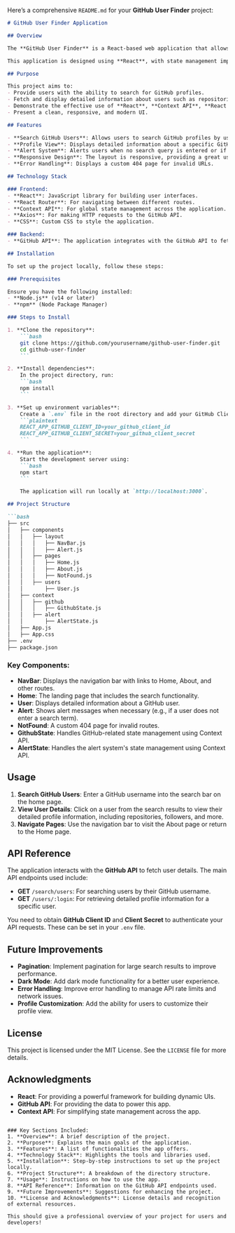 Here’s a comprehensive `README.md` for your **GitHub User Finder** project:

```markdown
# GitHub User Finder Application

## Overview

The **GitHub User Finder** is a React-based web application that allows users to search for GitHub profiles and view details such as repositories, followers, and more. The app integrates with the GitHub API and provides a smooth, user-friendly interface for searching GitHub users by their usernames.

This application is designed using **React**, with state management implemented via **Context API**. It also uses **React Router** for seamless navigation between different pages of the application, and **Axios** for API requests to GitHub. The goal of the project is to demonstrate React fundamentals, including routing, state management, and API integration.

## Purpose

This project aims to:
- Provide users with the ability to search for GitHub profiles.
- Fetch and display detailed information about users such as repositories, followers, and more.
- Demonstrate the effective use of **React**, **Context API**, **React Router**, and external APIs.
- Present a clean, responsive, and modern UI.

## Features

- **Search GitHub Users**: Allows users to search GitHub profiles by username.
- **Profile View**: Displays detailed information about a specific GitHub user, including their repositories, followers, and other data.
- **Alert System**: Alerts users when no search query is entered or if an error occurs.
- **Responsive Design**: The layout is responsive, providing a great user experience across devices.
- **Error Handling**: Displays a custom 404 page for invalid URLs.

## Technology Stack

### Frontend:
- **React**: JavaScript library for building user interfaces.
- **React Router**: For navigating between different routes.
- **Context API**: For global state management across the application.
- **Axios**: For making HTTP requests to the GitHub API.
- **CSS**: Custom CSS to style the application.

### Backend:
- **GitHub API**: The application integrates with the GitHub API to fetch user data.

## Installation

To set up the project locally, follow these steps:

### Prerequisites

Ensure you have the following installed:
- **Node.js** (v14 or later)
- **npm** (Node Package Manager)

### Steps to Install

1. **Clone the repository**:
    ```bash
    git clone https://github.com/yourusername/github-user-finder.git
    cd github-user-finder
    ```

2. **Install dependencies**:
    In the project directory, run:
    ```bash
    npm install
    ```

3. **Set up environment variables**:
    Create a `.env` file in the root directory and add your GitHub Client ID and Client Secret:
    ```plaintext
    REACT_APP_GITHUB_CLIENT_ID=your_github_client_id
    REACT_APP_GITHUB_CLIENT_SECRET=your_github_client_secret
    ```

4. **Run the application**:
    Start the development server using:
    ```bash
    npm start
    ```

    The application will run locally at `http://localhost:3000`.

## Project Structure

```bash
├── src
│   ├── components
│   │   ├── layout
│   │   │   ├── NavBar.js
│   │   │   ├── Alert.js
│   │   ├── pages
│   │   │   ├── Home.js
│   │   │   ├── About.js
│   │   │   ├── NotFound.js
│   │   ├── users
│   │       ├── User.js
│   ├── context
│   │   ├── github
│   │   │   ├── GithubState.js
│   │   ├── alert
│   │       ├── AlertState.js
│   ├── App.js
│   ├── App.css
├── .env
├── package.json
```

### Key Components:

- **NavBar**: Displays the navigation bar with links to Home, About, and other routes.
- **Home**: The landing page that includes the search functionality.
- **User**: Displays detailed information about a GitHub user.
- **Alert**: Shows alert messages when necessary (e.g., if a user does not enter a search term).
- **NotFound**: A custom 404 page for invalid routes.
- **GithubState**: Handles GitHub-related state management using Context API.
- **AlertState**: Handles the alert system's state management using Context API.

## Usage

1. **Search GitHub Users**: Enter a GitHub username into the search bar on the home page.
2. **View User Details**: Click on a user from the search results to view their detailed profile information, including repositories, followers, and more.
3. **Navigate Pages**: Use the navigation bar to visit the About page or return to the Home page.

## API Reference

The application interacts with the **GitHub API** to fetch user details. The main API endpoints used include:
- **GET** `/search/users`: For searching users by their GitHub username.
- **GET** `/users/:login`: For retrieving detailed profile information for a specific user.

You need to obtain **GitHub Client ID** and **Client Secret** to authenticate your API requests. These can be set in your `.env` file.

## Future Improvements

- **Pagination**: Implement pagination for large search results to improve performance.
- **Dark Mode**: Add dark mode functionality for a better user experience.
- **Error Handling**: Improve error handling to manage API rate limits and network issues.
- **Profile Customization**: Add the ability for users to customize their profile view.

## License

This project is licensed under the MIT License. See the `LICENSE` file for more details.

## Acknowledgments

- **React**: For providing a powerful framework for building dynamic UIs.
- **GitHub API**: For providing the data to power this app.
- **Context API**: For simplifying state management across the app.
```

### Key Sections Included:
1. **Overview**: A brief description of the project.
2. **Purpose**: Explains the main goals of the application.
3. **Features**: A list of functionalities the app offers.
4. **Technology Stack**: Highlights the tools and libraries used.
5. **Installation**: Step-by-step instructions to set up the project locally.
6. **Project Structure**: A breakdown of the directory structure.
7. **Usage**: Instructions on how to use the app.
8. **API Reference**: Information on the GitHub API endpoints used.
9. **Future Improvements**: Suggestions for enhancing the project.
10. **License and Acknowledgments**: License details and recognition of external resources.

This should give a professional overview of your project for users and developers!
